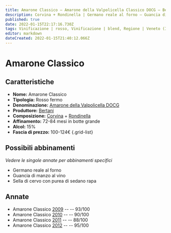 ```yaml
---
title: Amarone Classico – Amarone della Valpolicella Classico DOCG – Bertani – Veneto (IT) – 100-124€ – 3★-5★
description: Corvina + Rondinella | Germano reale al forno – Guancia di manzo al vino – Sella di cervo con purea di sedano rapa
published: true
date: 2022-01-15T22:17:16.730Z
tags: Vinificazione | rosso, Vinificazione | blend, Regione | Veneto (IT), Vinificazione | fermo, Vitigni | Corvina, Vitigni | Corvinone, Vitigni | Rondinella, Prezzi | 100-124€, Valutazioni | 5 stelle, Alimento | germano, Alimento | manzo, Alimento | cervo, Cottura | al forno, Aromatizzazione | al vino, Aromatizzazione | con purea di sedano rapa
editor: markdown
dateCreated: 2022-01-15T21:40:12.066Z
---
```


# Amarone Classico

## Caratteristiche
- **Nome:** Amarone Classico
- **Tipologia:** Rosso fermo
- **Denominazione:** [Amarone della Valpolicella DOCG](/denominazioni/Italia/Veneto/DOCG/Amarone-della-Valpolicella)
- **Produttore:** [Bertani](/produttori/Italia/Veneto/Bertani) 
- **Composizione:** [Corvina](/vitigni/Italia/bacca-nera/corvina) + [Rondinella](/vitigni/Italia/bacca-nera/rondinella)
- **Affinamento:** 72-84 mesi in botte grande
- **Alcol:** 15%
- **Fascia di prezzo:** 100-124€
{.grid-list}


## Possibili abbinamenti
*Vedere le singole annate per abbinamenti specifici*

- Germano reale al forno
- Guancia di manzo al vino
- Sella di cervo con purea di sedano rapa

## Annate
- Amarone Classico [2009](vini/Italia/Veneto/Bertani/Amarone-Classico/2009) -- <span class="star-5"></span> -- 93/100
- Amarone Classico [2010](vini/Italia/Veneto/Bertani/Amarone-Classico/2010) -- <span class="star-4"></span> -- 90/100
- Amarone Classico [2011](vini/Italia/Veneto/Bertani/Amarone-Classico/2011) -- <span class="star-3"></span> -- 88/100
- Amarone Classico [2012](vini/Italia/Veneto/Bertani/Amarone-Classico/2012) -- <span class="star-5"></span> -- 95/100
